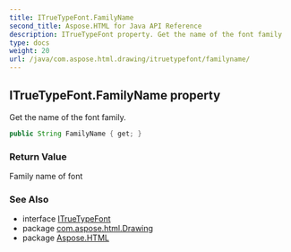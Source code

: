```yaml
---
title: ITrueTypeFont.FamilyName
second_title: Aspose.HTML for Java API Reference
description: ITrueTypeFont property. Get the name of the font family
type: docs
weight: 20
url: /java/com.aspose.html.drawing/itruetypefont/familyname/
---
```

## ITrueTypeFont.FamilyName property

Get the name of the font family.

```java
public String FamilyName { get; }
```

### Return Value

Family name of font

### See Also

* interface [ITrueTypeFont](../)
* package [com.aspose.html.Drawing](../../itruetypefont/)
* package [Aspose.HTML](../../../)
